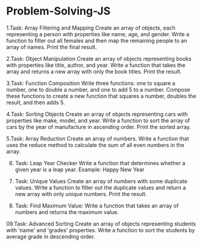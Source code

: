 # Problem-Solving-JS
1.Task: Array Filtering and Mapping
Create an array of objects, each representing a person with properties like name, age, and gender. Write a function to filter out all females and then map the remaining people to an array of names. Print the final result.

2.Task: Object Manipulation
Create an array of objects representing books with properties like title, author, and year. Write a function that takes the array and returns a new array with only the book titles. Print the result.

3.Task: Function Composition
Write three functions: one to square a number, one to double a number, and one to add 5 to a number. Compose these functions to create a new function that squares a number, doubles the result, and then adds 5.

4.Task: Sorting Objects
Create an array of objects representing cars with properties like make, model, and year. Write a function to sort the array of cars by the year of manufacture in ascending order. Print the sorted array.

5.Task: Array Reduction
Create an array of numbers. Write a function that uses the reduce method to calculate the sum of all even numbers in the array.

6. Task: Leap Year Checker
Write a function that determines whether a given year is a leap year.
Example: Happy New Year

7. Task: Unique Values
Create an array of numbers with some duplicate values. Write a function to filter out the duplicate values and return a new array with only unique numbers. Print the result.

08. Task: Find Maximum Value:
Write a function that takes an array of numbers and returns the maximum value.

09.Task: Advanced Sorting
Create an array of objects representing students with 'name' and 'grades' properties. Write a function to sort the students by average grade in descending order.

